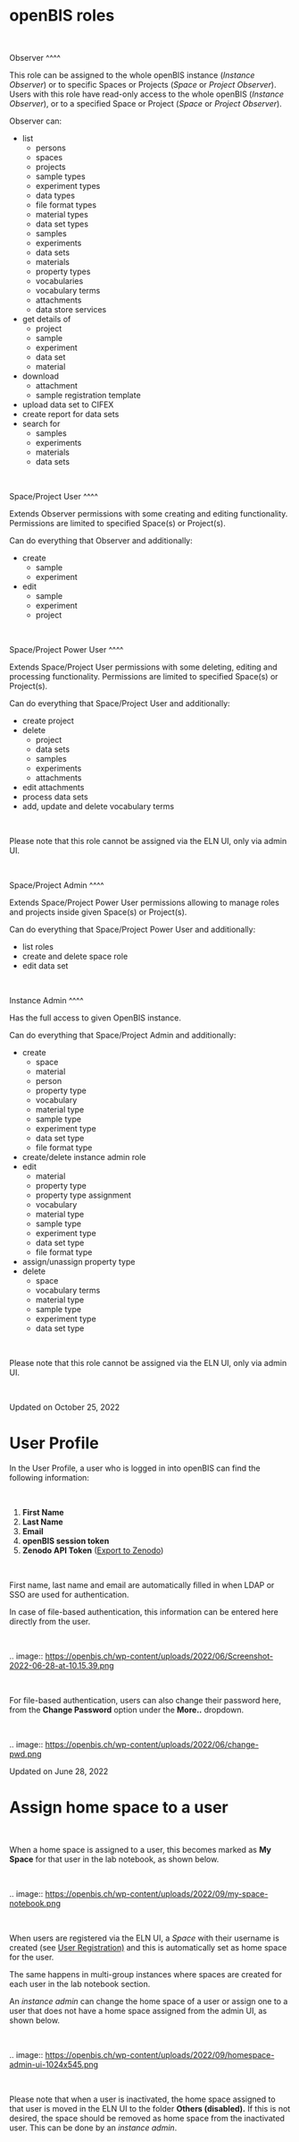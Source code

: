  
openBIS roles
=============



 

Observer
^^^^

This role can be assigned to the whole openBIS instance (*Instance
Observer*) or to specific Spaces or Projects (*Space* or *Project
Observer*). Users with this role have read-only access to the whole
openBIS (*Instance Observer*), or to a specified Space or Project
(*Space* or *Project Observer*).

Observer can:

-   list
    -   persons
    -   spaces
    -   projects
    -   sample types
    -   experiment types
    -   data types
    -   file format types
    -   material types
    -   data set types
    -   samples
    -   experiments
    -   data sets
    -   materials
    -   property types
    -   vocabularies
    -   vocabulary terms
    -   attachments
    -   data store services
-   get details of
    -   project
    -   sample
    -   experiment
    -   data set
    -   material
-   download
    -   attachment
    -   sample registration template
-   upload data set to CIFEX
-   create report for data sets
-   search for
    -   samples
    -   experiments
    -   materials
    -   data sets

 

Space/Project User
^^^^

Extends Observer permissions with some creating and editing
functionality. Permissions are limited to specified Space(s) or
Project(s).

Can do everything that Observer and additionally:

-   create
    -   sample
    -   experiment
-   edit
    -   sample
    -   experiment
    -   project

 

Space/Project Power User
^^^^

Extends Space/Project User permissions with some deleting, editing and
processing functionality. Permissions are limited to specified Space(s)
or Project(s).

Can do everything that Space/Project User and additionally:

-   create project
-   delete
    -   project
    -   data sets
    -   samples
    -   experiments
    -   attachments
-   edit attachments
-   process data sets
-   add, update and delete vocabulary terms

 

Please note that this role cannot be assigned via the ELN UI, only via
admin UI.

 

Space/Project Admin
^^^^

Extends Space/Project Power User permissions allowing to manage roles
and projects inside given Space(s) or Project(s).

Can do everything that Space/Project Power User and additionally:

-   list roles
-   create and delete space role
-   edit data set

 

Instance Admin
^^^^

Has the full access to given OpenBIS instance.

Can do everything that Space/Project Admin and additionally:

-   create
    -   space
    -   material
    -   person
    -   property type
    -   vocabulary
    -   material type
    -   sample type
    -   experiment type
    -   data set type
    -   file format type
-   create/delete instance admin role
-   edit
    -   material
    -   property type
    -   property type assignment
    -   vocabulary
    -   material type
    -   sample type
    -   experiment type
    -   data set type
    -   file format type
-   assign/unassign property type
-   delete
    -   space
    -   vocabulary terms
    -   material type
    -   sample type
    -   experiment type
    -   data set type

 

Please note that this role cannot be assigned via the ELN UI, only via
admin UI.

 

Updated on October 25, 2022
 
User Profile
============



In the User Profile, a user who is logged in into openBIS can find the
following information:

 

1.  **First Name**
2.  **Last Name**
3.  **Email**
4.  **openBIS session token**
5.  **Zenodo API Token** ([Export to
    Zenodo](https://openbis.ch/index.php/docs/user-documentation-20-10-3/data-export/export-to-zenodo/))

 

First name, last name and email are automatically filled in when LDAP or
SSO are used for authentication.

In case of file-based authentication, this information can be entered
here directly from the user.

 

.. image:: https://openbis.ch/wp-content/uploads/2022/06/Screenshot-2022-06-28-at-10.15.39.png

 

For file-based authentication, users can also change their password
here, from the **Change Password** option under the **More..** dropdown.

 

.. image:: https://openbis.ch/wp-content/uploads/2022/06/change-pwd.png

Updated on June 28, 2022
 
Assign home space to a user
===========================



 

When a home space is assigned to a user, this becomes marked as **My
Space** for that user in the lab notebook, as shown below.

 

.. image:: https://openbis.ch/wp-content/uploads/2022/09/my-space-notebook.png

 

When users are registered via the ELN UI, a *Space* with their username
is created (see [User
Registration)](https://openbis.ch/index.php/docs/admin-documentation/user-registration/)
and this is automatically set as home space for the user.

The same happens in multi-group instances where spaces are created for
each user in the lab notebook section.

An *instance admin* can change the home space of a user or assign one to
a user that does not have a home space assigned from the admin UI, as
shown below.

 

.. image:: https://openbis.ch/wp-content/uploads/2022/09/homespace-admin-ui-1024x545.png

 

Please note that when a user is inactivated, the home space assigned to
that user is moved in the ELN UI to the folder **Others (disabled).** If
this is not desired, the space should be removed as home space from the
inactivated user. This can be done by an *instance admin*.

 

 

 

Updated on October 25, 2022
